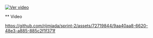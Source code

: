 [![Ver video](https://i.ytimg.com/vi/2oCog1TGM0w/hqdefault.jpg)](https://youtu.be/2oCog1TGM0w)

** Video 


https://github.com/rijmjada/sprint-2/assets/72719844/9aa40aa8-6620-48e3-a885-885c2f1f371f

